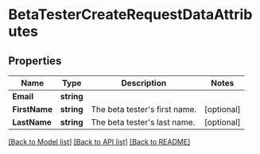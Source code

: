 # BetaTesterCreateRequestDataAttributes

## Properties

Name | Type | Description | Notes
------------ | ------------- | ------------- | -------------
**Email** | **string** |  | 
**FirstName** | **string** | The beta tester&#39;s first name. | [optional] 
**LastName** | **string** | The beta tester&#39;s last name. | [optional] 

[[Back to Model list]](../README.md#documentation-for-models) [[Back to API list]](../README.md#documentation-for-api-endpoints) [[Back to README]](../README.md)


